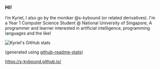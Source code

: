 ### Hi!

I’m Kyriel, I also go by the moniker @s-kybound (or related derivatives). I'm a Year 1 Computer Science Student @ National University of Singapore; A programmer and learner interested in artificial intelligence, programming languages and the like!
<!---
[![Top Langs](https://github-readme-stats.vercel.app/api/top-langs/?username=anuraghazra)](https://github.com/anuraghazra/github-readme-stats)
--->
![Kyriel's GitHub stats](https://github-readme-stats.vercel.app/api?username=s-kybound&count_private=true&theme=transparent)

(generated using [github-readme-stats](https://github.com/anuraghazra/github-readme-stats))

https://s-kybound.github.io/

<!---
### Donations

Don't deserve them yet
--->
<!---
s-kybound/s-kybound is a ✨ special ✨ repository because its `README.md` (this file) appears on your GitHub profile.
You can click the Preview link to take a look at your changes.
--->
